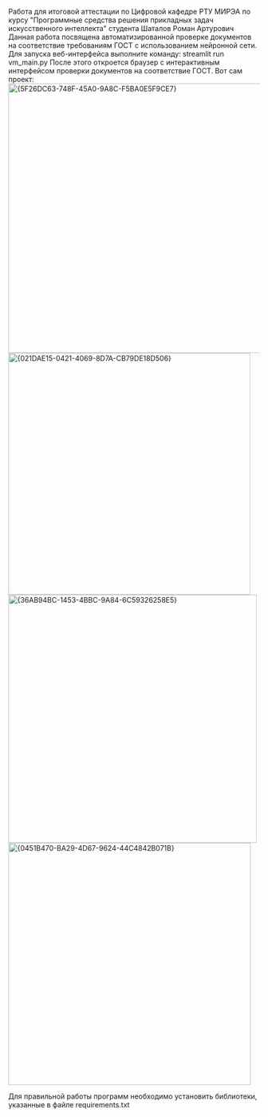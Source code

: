 Работа для итоговой аттестации по Цифровой кафедре РТУ МИРЭА по курсу "Программные средства решения прикладных задач искусственного интеллекта" студента Шаталов Роман Артурович
Данная работа посвящена автоматизированной проверке документов на соответствие требованиям ГОСТ с использованием нейронной сети.
Для запуска веб-интерфейса выполните команду: streamlit run vm_main.py После этого откроется браузер с интерактивным интерфейсом проверки документов на соответствие ГОСТ.
Вот сам проект: 
<img width="541" alt="{5F26DC63-748F-45A0-9A8C-F5BA0E5F9CE7}" src="https://github.com/user-attachments/assets/7860fbd6-5d38-40dd-a66e-c4ba921ab75d" />
<img width="485" alt="{021DAE15-0421-4069-8D7A-CB79DE18D506}" src="https://github.com/user-attachments/assets/859b86ba-507c-47e1-ade3-eae5cd635d95" />
<img width="498" alt="{36AB94BC-1453-4BBC-9A84-6C59326258E5}" src="https://github.com/user-attachments/assets/ca195322-6812-40d3-a824-a43f8d3a7087" />
<img width="486" alt="{0451B470-BA29-4D67-9624-44C4842B071B}" src="https://github.com/user-attachments/assets/9bf9f417-d005-454e-b7bd-1abebf73421c" />

Для правильной работы программ необходимо установить библиотеки, указанные в файле requirements.txt
